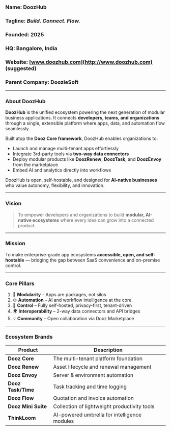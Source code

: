 ### **Name:** DoozHub

### **Tagline:** *Build. Connect. Flow.*

### **Founded:** 2025

### **HQ:** Bangalore, India

### **Website:** [www.doozhub.com](http://www.doozhub.com) (suggested)

### **Parent Company:** DoozieSoft

---

### **About DoozHub**

**DoozHub** is the unified ecosystem powering the next generation of modular business applications.
It connects **developers, teams, and organizations** through a single, extensible platform where apps, data, and automation flow seamlessly.

Built atop the **Dooz Core framework**, DoozHub enables organizations to:

* Launch and manage multi-tenant apps effortlessly
* Integrate 3rd-party tools via **two-way data connectors**
* Deploy modular products like **DoozRenew**, **DoozTask**, and **DoozEnvoy** from the marketplace
* Embed AI and analytics directly into workflows

DoozHub is open, self-hostable, and designed for **AI-native businesses** who value autonomy, flexibility, and innovation.

---

### **Vision**

> To empower developers and organizations to build **modular, AI-native ecosystems** where every idea can grow into a connected product.

---

### **Mission**

To make enterprise-grade app ecosystems **accessible, open, and self-hostable** — bridging the gap between SaaS convenience and on-premise control.

---

### **Core Pillars**

1. 🧩 **Modularity** – Apps are packages, not silos
2. ⚙️ **Automation** – AI and workflow intelligence at the core
3. 🔐 **Control** – Fully self-hosted, privacy-first, tenant-driven
4. 🌍 **Interoperability** – 2-way data connectors and API bridges
5. 💡 **Community** – Open collaboration via Dooz Marketplace

---

### **Ecosystem Brands**

| Product             | Description                                  |
| ------------------- | -------------------------------------------- |
| **Dooz Core**       | The multi-tenant platform foundation         |
| **Dooz Renew**      | Asset lifecycle and renewal management       |
| **Dooz Envoy**      | Server & environment automation              |
| **Dooz Task/Time**  | Task tracking and time logging               |
| **Dooz Flow**       | Quotation and invoice automation             |
| **Dooz Mini Suite** | Collection of lightweight productivity tools |
| **ThinkLoom**       | AI-powered umbrella for intelligence modules |
